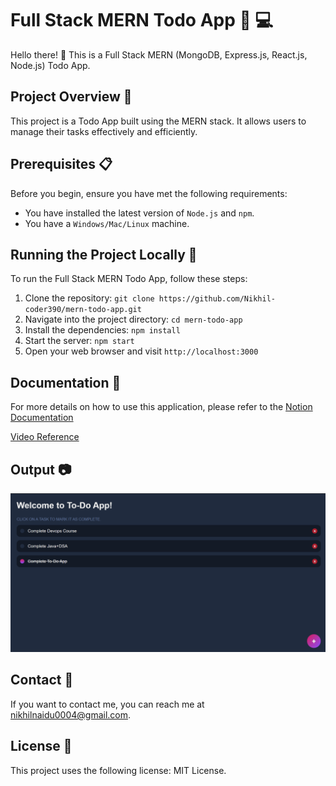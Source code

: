 # Full Stack MERN Todo App :memo: :computer:

Hello there! :wave: This is a Full Stack MERN (MongoDB, Express.js, React.js, Node.js) Todo App.

## Project Overview :eyes:

This project is a Todo App built using the MERN stack. It allows users to manage their tasks effectively and efficiently. 

## Prerequisites :clipboard:

Before you begin, ensure you have met the following requirements:

- You have installed the latest version of `Node.js` and `npm`.
- You have a `Windows/Mac/Linux` machine.

## Running the Project Locally :running:

To run the Full Stack MERN Todo App, follow these steps:

1. Clone the repository: `git clone https://github.com/Nikhil-coder390/mern-todo-app.git`
2. Navigate into the project directory: `cd mern-todo-app`
3. Install the dependencies: `npm install`
4. Start the server: `npm start`
5. Open your web browser and visit `http://localhost:3000`

## Documentation :book:

For more details on how to use this application, please refer to the <a href="https://www.notion.so/Full-Stack-To-Do-App-MERN-Stack-50e8909754314043985278f667047c9a?pvs=4">Notion Documentation</a>

[Video Reference](https://youtu.be/R81g-2r6ynM?si=g7DgbtwRCbN5h4BS)


## Output :camera:

![OUTPUT](img\Output.png)

## Contact :email:

If you want to contact me, you can reach me at <nikhilnaidu0004@gmail.com>.

## License :scroll:

This project uses the following license: MIT License.
